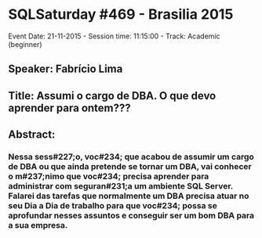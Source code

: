 # SQLSaturday #469 - Brasilia 2015
Event Date: 21-11-2015 - Session time: 11:15:00 - Track: Academic (beginner)
## Speaker: Fabrício Lima
## Title: Assumi o cargo de DBA. O que devo aprender para ontem???
## Abstract:
### Nessa sess#227;o, voc#234; que acabou de assumir um cargo de DBA ou que ainda pretende se tornar um DBA, vai conhecer o m#237;nimo que voc#234; precisa aprender para administrar com seguran#231;a um ambiente SQL Server.  Falarei das tarefas que normalmente um DBA precisa atuar no seu Dia a Dia de trabalho para que voc#234; possa se aprofundar nesses assuntos e conseguir ser um bom DBA para a sua empresa.
